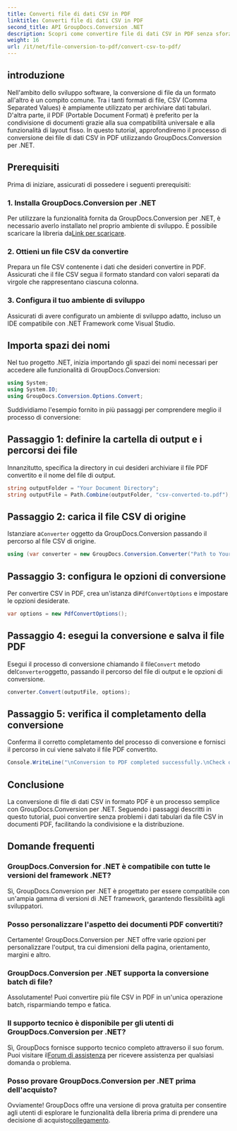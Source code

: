 ```yaml
---
title: Converti file di dati CSV in PDF
linktitle: Converti file di dati CSV in PDF
second_title: API GroupDocs.Conversion .NET
description: Scopri come convertire file di dati CSV in PDF senza sforzo utilizzando GroupDocs.Conversion per .NET. Segui la nostra guida passo passo.
weight: 16
url: /it/net/file-conversion-to-pdf/convert-csv-to-pdf/
---
```

## introduzione
Nell'ambito dello sviluppo software, la conversione di file da un formato all'altro è un compito comune. Tra i tanti formati di file, CSV (Comma Separated Values) è ampiamente utilizzato per archiviare dati tabulari. D'altra parte, il PDF (Portable Document Format) è preferito per la condivisione di documenti grazie alla sua compatibilità universale e alla funzionalità di layout fisso. In questo tutorial, approfondiremo il processo di conversione dei file di dati CSV in PDF utilizzando GroupDocs.Conversion per .NET.
## Prerequisiti
Prima di iniziare, assicurati di possedere i seguenti prerequisiti:
### 1. Installa GroupDocs.Conversion per .NET
 Per utilizzare la funzionalità fornita da GroupDocs.Conversion per .NET, è necessario averlo installato nel proprio ambiente di sviluppo. È possibile scaricare la libreria da[Link per scaricare](https://releases.groupdocs.com/conversion/net/).
### 2. Ottieni un file CSV da convertire
Prepara un file CSV contenente i dati che desideri convertire in PDF. Assicurati che il file CSV segua il formato standard con valori separati da virgole che rappresentano ciascuna colonna.
### 3. Configura il tuo ambiente di sviluppo
Assicurati di avere configurato un ambiente di sviluppo adatto, incluso un IDE compatibile con .NET Framework come Visual Studio.

## Importa spazi dei nomi
Nel tuo progetto .NET, inizia importando gli spazi dei nomi necessari per accedere alle funzionalità di GroupDocs.Conversion:
```csharp
using System;
using System.IO;
using GroupDocs.Conversion.Options.Convert;
```

Suddividiamo l'esempio fornito in più passaggi per comprendere meglio il processo di conversione:
## Passaggio 1: definire la cartella di output e i percorsi dei file
Innanzitutto, specifica la directory in cui desideri archiviare il file PDF convertito e il nome del file di output.
```csharp
string outputFolder = "Your Document Directory";
string outputFile = Path.Combine(outputFolder, "csv-converted-to.pdf");
```
## Passaggio 2: carica il file CSV di origine
 Istanziare a`Converter` oggetto da GroupDocs.Conversion passando il percorso al file CSV di origine.
```csharp
using (var converter = new GroupDocs.Conversion.Converter("Path to Your CSV File"))
```
## Passaggio 3: configura le opzioni di conversione
 Per convertire CSV in PDF, crea un'istanza di`PdfConvertOptions` e impostare le opzioni desiderate.
```csharp
var options = new PdfConvertOptions();
```
## Passaggio 4: esegui la conversione e salva il file PDF
 Esegui il processo di conversione chiamando il file`Convert` metodo del`Converter`oggetto, passando il percorso del file di output e le opzioni di conversione.
```csharp
converter.Convert(outputFile, options);
```
## Passaggio 5: verifica il completamento della conversione
Conferma il corretto completamento del processo di conversione e fornisci il percorso in cui viene salvato il file PDF convertito.
```csharp
Console.WriteLine("\nConversion to PDF completed successfully.\nCheck output in {0}", outputFolder);
```

## Conclusione
La conversione di file di dati CSV in formato PDF è un processo semplice con GroupDocs.Conversion per .NET. Seguendo i passaggi descritti in questo tutorial, puoi convertire senza problemi i dati tabulari da file CSV in documenti PDF, facilitando la condivisione e la distribuzione.
## Domande frequenti
### GroupDocs.Conversion for .NET è compatibile con tutte le versioni del framework .NET?
Sì, GroupDocs.Conversion per .NET è progettato per essere compatibile con un'ampia gamma di versioni di .NET framework, garantendo flessibilità agli sviluppatori.
### Posso personalizzare l'aspetto dei documenti PDF convertiti?
Certamente! GroupDocs.Conversion per .NET offre varie opzioni per personalizzare l'output, tra cui dimensioni della pagina, orientamento, margini e altro.
### GroupDocs.Conversion per .NET supporta la conversione batch di file?
Assolutamente! Puoi convertire più file CSV in PDF in un'unica operazione batch, risparmiando tempo e fatica.
### Il supporto tecnico è disponibile per gli utenti di GroupDocs.Conversion per .NET?
 Sì, GroupDocs fornisce supporto tecnico completo attraverso il suo forum. Puoi visitare il[Forum di assistenza](https://forum.groupdocs.com/c/conversion/11) per ricevere assistenza per qualsiasi domanda o problema.
### Posso provare GroupDocs.Conversion per .NET prima dell'acquisto?
 Ovviamente! GroupDocs offre una versione di prova gratuita per consentire agli utenti di esplorare le funzionalità della libreria prima di prendere una decisione di acquisto[collegamento](https://releases.groupdocs.com/conversion/net/).